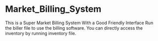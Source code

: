 # Market_Billing_System
 This is a Super Market Billing System With a Good Friendly Interface
 Run the biller file to use the billing software.
 You can directly access the inventory by running inventory file.
